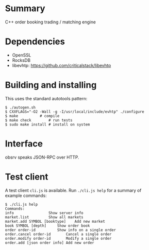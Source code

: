 
# Summary

C++ order booking trading / matching engine

# Dependencies

* OpenSSL
* RocksDB
* libevhtp: https://github.com/criticalstack/libevhtp

# Building and installing

This uses the standard autotools pattern:

	$ ./autogen.sh
	$ CXXFLAGS="-O2 -Wall -g -I/usr/local/include/evhtp" ./configure
	$ make			# compile
	$ make check		# run tests
	$ sudo make install	# install on system

# Interface

obsrv speaks JSON-RPC over HTTP.

# Test client

A test client `cli.js` is available.  Run `./cli.js help` for a summary
of example commands:

	$ ./cli.js help
	Commands:
	info				Show server info
	market.list			Show all markets
	market.add SYMBOL [booktype]	Add new market
	book SYMBOL [depth]		Show order book
	order order-id			Show info on a single order
	order.cancel order-id		Cancel a single order
	order.modify order-id		Modify a single order
	order.add [json order info]	Add new order

